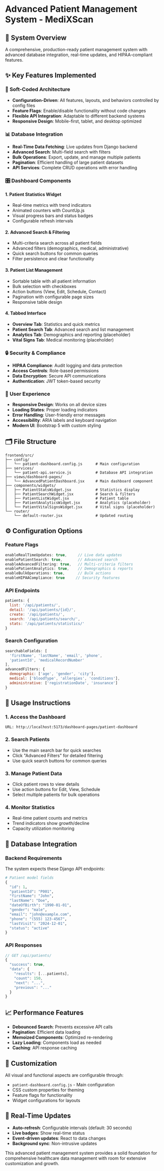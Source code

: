 # Advanced Patient Management System - MediXScan

## 🏥 System Overview
A comprehensive, production-ready patient management system with advanced database integration, real-time updates, and HIPAA-compliant features.

## ✨ Key Features Implemented

### 🔧 **Soft-Coded Architecture**
- **Configuration-Driven**: All features, layouts, and behaviors controlled by config files
- **Feature Flags**: Enable/disable functionality without code changes
- **Flexible API Integration**: Adaptable to different backend systems
- **Responsive Design**: Mobile-first, tablet, and desktop optimized

### 📊 **Database Integration**
- **Real-Time Data Fetching**: Live updates from Django backend
- **Advanced Search**: Multi-field search with filters
- **Bulk Operations**: Export, update, and manage multiple patients
- **Pagination**: Efficient handling of large patient datasets
- **API Services**: Complete CRUD operations with error handling

### 🎛️ **Dashboard Components**

#### 1. **Patient Statistics Widget**
- Real-time metrics with trend indicators
- Animated counters with CountUp.js
- Visual progress bars and status badges
- Configurable refresh intervals

#### 2. **Advanced Search & Filtering**
- Multi-criteria search across all patient fields
- Advanced filters (demographics, medical, administrative)
- Quick search buttons for common queries
- Filter persistence and clear functionality

#### 3. **Patient List Management**
- Sortable table with all patient information
- Bulk selection with checkboxes
- Action buttons (View, Edit, Schedule, Contact)
- Pagination with configurable page sizes
- Responsive table design

#### 4. **Tabbed Interface**
- **Overview Tab**: Statistics and quick metrics
- **Patient Search Tab**: Advanced search and list management
- **Analytics Tab**: Demographics and reporting (placeholder)
- **Vital Signs Tab**: Medical monitoring (placeholder)

### 🔒 **Security & Compliance**
- **HIPAA Compliance**: Audit logging and data protection
- **Access Controls**: Role-based permissions
- **Data Encryption**: Secure API communications
- **Authentication**: JWT token-based security

### 📱 **User Experience**
- **Responsive Design**: Works on all device sizes
- **Loading States**: Proper loading indicators
- **Error Handling**: User-friendly error messages
- **Accessibility**: ARIA labels and keyboard navigation
- **Modern UI**: Bootstrap 5 with custom styling

## 🗂️ **File Structure**

```
frontend/src/
├── config/
│   └── patient-dashboard.config.js      # Main configuration
├── services/
│   └── patient-api.service.js           # Database API integration
├── views/dashboard-pages/
│   └── AdvancedPatientDashboard.jsx     # Main dashboard component
├── components/widgets/
│   ├── PatientStatsWidget.jsx           # Statistics display
│   ├── PatientSearchWidget.jsx          # Search & filters
│   ├── PatientListWidget.jsx            # Patient table
│   ├── PatientAnalyticsWidget.jsx       # Analytics (placeholder)
│   └── PatientVitalSignsWidget.jsx      # Vital signs (placeholder)
└── router/
    └── default-router.jsx               # Updated routing
```

## ⚙️ **Configuration Options**

### Feature Flags
```javascript
enableRealTimeUpdates: true,     // Live data updates
enablePatientSearch: true,       // Advanced search
enableAdvancedFiltering: true,   // Multi-criteria filters
enablePatientAnalytics: true,    // Demographics & reports
enableBulkOperations: true,      // Bulk actions
enableHIPAACompliance: true     // Security features
```

### API Endpoints
```javascript
patients: {
  list: '/api/patients/',
  detail: '/api/patients/{id}/',
  create: '/api/patients/',
  search: '/api/patients/search/',
  stats: '/api/patients/statistics/'
}
```

### Search Configuration
```javascript
searchableFields: [
  'firstName', 'lastName', 'email', 'phone', 
  'patientId', 'medicalRecordNumber'
],
advancedFilters: {
  demographic: ['age', 'gender', 'city'],
  medical: ['bloodType', 'allergies', 'conditions'],
  administrative: ['registrationDate', 'insurance']
}
```

## 🎯 **Usage Instructions**

### 1. **Access the Dashboard**
```
URL: http://localhost:5173/dashboard-pages/patient-dashboard
```

### 2. **Search Patients**
- Use the main search bar for quick searches
- Click "Advanced Filters" for detailed filtering
- Use quick search buttons for common queries

### 3. **Manage Patient Data**
- Click patient rows to view details
- Use action buttons for Edit, View, Schedule
- Select multiple patients for bulk operations

### 4. **Monitor Statistics**
- Real-time patient counts and metrics
- Trend indicators show growth/decline
- Capacity utilization monitoring

## 🚀 **Database Integration**

### Backend Requirements
The system expects these Django API endpoints:

```python
# Patient model fields
{
  "id": 1,
  "patientId": "P001",
  "firstName": "John", 
  "lastName": "Doe",
  "dateOfBirth": "1990-01-01",
  "gender": "male",
  "email": "john@example.com",
  "phone": "(555) 123-4567",
  "lastVisit": "2024-12-01",
  "status": "active"
}
```

### API Responses
```javascript
// GET /api/patients/
{
  "success": true,
  "data": {
    "results": [...patients],
    "count": 150,
    "next": "...",
    "previous": "..."
  }
}
```

## 📈 **Performance Features**
- **Debounced Search**: Prevents excessive API calls
- **Pagination**: Efficient data loading
- **Memoized Components**: Optimized re-rendering
- **Lazy Loading**: Components load as needed
- **Caching**: API response caching

## 🎨 **Customization**
All visual and functional aspects are configurable through:
- `patient-dashboard.config.js` - Main configuration
- CSS custom properties for theming
- Feature flags for functionality
- Widget configurations for layouts

## 🔄 **Real-Time Updates**
- **Auto-refresh**: Configurable intervals (default: 30 seconds)
- **Live badges**: Show real-time status
- **Event-driven updates**: React to data changes
- **Background sync**: Non-intrusive updates

This advanced patient management system provides a solid foundation for comprehensive healthcare data management with room for extensive customization and growth.